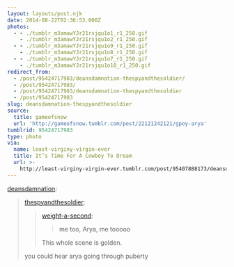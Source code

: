 ```yaml
---
layout: layouts/post.njk
date: 2014-08-22T02:36:53.000Z
photos:
  - - ./tumblr_m3amawYJr21rsjqu1o1_r1_250.gif
    - ./tumblr_m3amawYJr21rsjqu1o2_r1_250.gif
  - - ./tumblr_m3amawYJr21rsjqu1o9_r1_250.gif
    - ./tumblr_m3amawYJr21rsjqu1o8_r1_250.gif
  - - ./tumblr_m3amawYJr21rsjqu1o7_r1_250.gif
    - ./tumblr_m3amawYJr21rsjqu1o10_r1_250.gif
redirect_from:
  - /post/95424717983/deansdamnation-thespyandthesoldier/
  - /post/95424717983/
  - /post/95424717983/deansdamnation-thespyandthesoldier
  - /post/95424717983
slug: deansdamnation-thespyandthesoldier
source:
  title: gameofsnow
  url: 'http://gameofsnow.tumblr.com/post/22121242121/gpoy-arya'
tumblrid: 95424717983
type: photo
via:
  name: least-virginy-virgin-ever
  title: It’s Time For A Cowboy To Dream
  url: >-
    http://least-virginy-virgin-ever.tumblr.com/post/95407888173/deansdamnation-thespyandthesoldier
---
```

<p><a class="tumblr_blog" href="http://deansdamnation.tumblr.com/post/91792604563/thespyandthesoldier-weight-a-second-me-too">deansdamnation</a>:</p>
<blockquote>
<p><a class="tumblr_blog" href="http://thespyandthesoldier.tumblr.com/post/86316370202/weight-a-second-me-too-arya-me-tooooo-this">thespyandthesoldier</a>:</p>
<blockquote>
<p><a class="tumblr_blog" href="http://weight-a-second.tumblr.com/post/72615183875/me-too-arya-me-tooooo">weight-a-second</a>:</p>
<blockquote>
<p>me too, Arya, me tooooo</p>
</blockquote>
<p>This whole scene is golden.</p>
</blockquote>
<p>you could hear arya going through puberty</p>
</blockquote>
